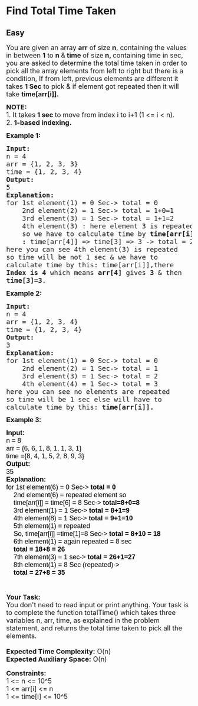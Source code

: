 # Find Total Time Taken
## Easy
<div class="problems_problem_content__Xm_eO"><p><span style="font-size:18px">You are given an array <strong>arr</strong> of size <strong>n</strong>, containing the values in between <strong>1</strong> to <strong>n </strong>&amp;<strong> time </strong>of size<strong> n, </strong>containing time in sec, you are asked to determine the total time taken in order to pick all the array elements from left to right but there is a condition, If from left, previous elements are different it takes <strong>1 Sec</strong> to pick &amp; if element got repeated then it will take&nbsp;<strong>time[arr[i]].</strong></span></p>

<p><span style="font-size:18px"><strong>NOTE:</strong><br>
1. It takes <strong>1 sec </strong>to move from index i to i+1 (1 &lt;= i &lt; n).<br>
2. <strong>1-based indexing.</strong></span></p>

<p><span style="font-size:18px"><strong>Example 1:</strong></span></p>

<pre><span style="font-size:18px"><strong>Input:</strong>
n = 4
arr = {1, 2, 3, 3}
time = {1, 2, 3, 4}
<strong>Output:</strong>
5
<strong>Explanation:</strong>
for 1st element(1) = 0 Sec-&gt; total = 0
&nbsp;   2nd element(2) = 1 Sec-&gt; total = 1+0=1
&nbsp;   3rd element(3) = 1 Sec-&gt; total = 1+1=2
&nbsp;   4th element(3) : here element 3 is repeated
&nbsp;   so we have to calculate time by <strong>time[arr[i]]</strong>
&nbsp;   <strong>: </strong>time[arr[4]] =&gt; time[3] =&gt; 3 -&gt; total = 2+3 =5
here you can see 4th element(3) is repeated
so time will be not 1 sec &amp; we have to
calculate time by this: time[arr[i]],there
<strong>Index is 4</strong> which means <strong>arr[4]</strong> gives <strong>3</strong> &amp; then
<strong>time[3]=3</strong>.</span></pre>

<p><span style="font-size:18px"><strong>Example 2:</strong></span></p>

<pre><span style="font-size:18px"><strong>Input:</strong>
n = 4
arr = {1, 2, 3, 4}
time = {1, 2, 3, 4}
<strong>Output:</strong>
3
<strong>Explanation:</strong>
for 1st element(1) = 0 Sec-&gt; total = 0
&nbsp;   2nd element(2) = 1 Sec-&gt; total = 1
&nbsp;   3rd element(3) = 1 Sec-&gt; total = 2
&nbsp;   4th element(4) = 1 Sec-&gt; total = 3
here you can see no elements are repeated
so time will be 1 sec else will have to 
calculate time by this: <strong>time[arr[i]].</strong></span>
</pre>

<p><span style="font-size:13.5pt"><span style="font-family:Arial"><span style="color: rgb(0, 0, 0); --darkreader-inline-color:#dcdbd8;" data-darkreader-inline-color=""><strong>Example 3:</strong></span></span></span></p>

<pre><span style="font-size:18px"><span style="font-family:Arial"><span style="color: rgb(0, 0, 0); --darkreader-inline-color:#dcdbd8;" data-darkreader-inline-color=""><strong>Input:</strong>
n = 8
arr = {6, 6, 1, 8, 1, 1, 3, 1}
time ={8, 4, 1, 5, 2, 8, 9, 3}<strong>
Output:</strong>
35<strong>
Explanation:</strong>
for 1st element(6) = 0 Sec-&gt;<strong> total = 0</strong>
&nbsp; &nbsp; 2nd element(6) = repeated element so
&nbsp; &nbsp; time[arr[i]] = time[6] = 8 Sec-&gt; <strong>total=8+0=8</strong>
&nbsp; &nbsp; 3rd element(1) = 1 Sec-&gt; <strong>total = 8+1=9</strong>
&nbsp; &nbsp; 4th element(8) = 1 Sec-&gt;<strong> total = 9+1=10</strong>
&nbsp; &nbsp; 5th element(1) = repeated 
&nbsp;   So, time[arr[i]] =time[1]=8 Sec-&gt; <strong>total = 8+10 = 18</strong>
&nbsp; &nbsp; 6th element(1) = again repeated = 8 sec
<strong>&nbsp; &nbsp; total = 18+8 = 26</strong>
&nbsp; &nbsp; 7th element(3) = 1 sec-&gt; <strong>total = 26+1=27</strong>
&nbsp; &nbsp; 8th element(1) = 8 Sec (repeated)-&gt;
&nbsp; &nbsp;<strong> total = 27+8 = 35</strong></span></span></span></pre>

<p>&nbsp;</p>

<p><span style="font-size:18px"><strong>Your Task:</strong><br>
You don't need to read input or print anything. Your task is to complete the function totalTime() which takes three variables n, arr, time, as explained in the problem statement, and returns the total time taken to pick all the elements.<br>
<br>
<strong>Expected Time Complexity:</strong> O(n)<br>
<strong>Expected Auxiliary Space:</strong> O(n)</span><br>
<br>
<span style="font-size:18px"><strong>Constraints:</strong><br>
1 &lt;= n &lt;= 10^5<br>
1 &lt;= arr[i] &lt;= n<br>
1 &lt;= time[i] &lt;= 10^5</span></p>
</div>